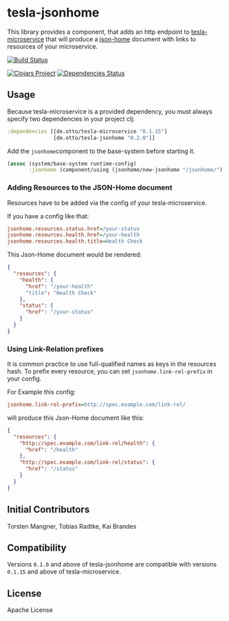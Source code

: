 # tesla-jsonhome

This library provides a component, that adds an http endpoint 
to [tesla-microservice](https://github.com/otto-de/tesla-microservice)
that will produce a [json-home](http://tools.ietf.org/html/draft-nottingham-json-home-02) document
with links to resources of your microservice. 

[![Build Status](https://travis-ci.org/otto-de/tesla-jsonhome.svg?branch=master)](https://travis-ci.org/otto-de/tesla-jsonhome)

[![Clojars Project](http://clojars.org/de.otto/tesla-jsonhome/latest-version.svg)](http://clojars.org/de.otto/tesla-jsonhome)
[![Dependencies Status](http://jarkeeper.com/otto-de/tesla-jsonhome/status.svg)](http://jarkeeper.com/otto-de/tesla-jsonhome)

## Usage

Because tesla-microservice is a provided dependency, you must always specify two dependencies in your project clj:

```clojure
:dependencies [[de.otto/tesla-microservice "0.1.15"]
               [de.otto/tesla-jsonhome "0.2.0"]]
```

Add the `jsonhome`component to the base-system before starting it. 
```clojure
(assoc (system/base-system runtime-config)
       :jsonhome (component/using (jsonhome/new-jsonhome "/jsonhome/") [:config :handler]))
```
### Adding Resources to the JSON-Home document

Resources have to be added via the config of your tesla-microservice.

If you have a config like that:

```INI
jsonhome.resources.status.href=/your-status
jsonhome.resources.health.href=/your-health
jsonhome.resources.health.title=Health Check
```

This Json-Home document would be rendered:

```JSON
{
  "resources": {
    "health": {
      "href": "/your-health"
      "title": "Health Check"
    },
    "status": {
      "href": "/your-status"
    }
  }
}
```

### Using Link-Relation prefixes

It is common practice to use full-qualified names as keys in the resources hash.
To prefix every resource, you can set `jsonhome.link-rel-prefix` in your config.

For Example this config:

```INI
jsonhome.link-rel-prefix=http://spec.example.com/link-rel/
```

will produce this Json-Home document like this:

```JSON
{
  "resources": {
    "http://spec.example.com/link-rel/health": {
      "href": "/health"
    },
    "http://spec.example.com/link-rel/status": {
      "href": "/status"
    }
  }
}
```

## Initial Contributors

Torsten Mangner, Tobias Radtke, Kai Brandes

## Compatibility
Versions `0.1.0` and above of tesla-jsonhome are compatible with versions `0.1.15` and above of tesla-microservice.

## License
Apache License
